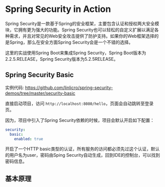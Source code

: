 # Spring Security in Action

Spring Security是一款基于Spring的安全框架，主要包含认证和授权两大安全模块，它拥有更为强大的功能。Spring Security也可以轻松的自定义扩展以满足各种需求，并且对常见的Web安全攻击提供了防护支持。如果你的Web框架选择的是Spring，那么在安全方面Spring Security会是一个不错的选择。

这里的实战使用Spring Boot来集成Spring Security，Spring Boot版本为2.2.5.RELEASE，Spring Security版本为5.2.5RELEASE。

## Spring Security Basic

实例代码: <https://github.com/linlicro/spring-security-demos/tree/master/security-basic>

直接启动项目，访问 `http://localhost:8080/hello`，页面会自动跳转至登录页。

因为，项目中引入了Spring Security依赖的时候，项目会默认开启如下配置：

```yml
security:
  basic:
    enabled: true
```

开启了一个HTTP basic类型的认证，所有服务的访问都必须先过这个认证，默认的用户名为user，密码由Sping Security自动生成，回到IDE的控制台，可以找到密码信息。

## 基本原理
